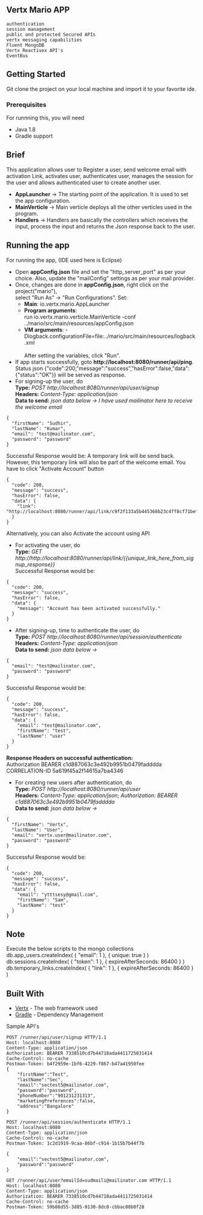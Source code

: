 
## Vertx Mario APP

    authentication
    session management
    public and protected Secured APIs
    vertx messaging capabilities
    Fluent MongoDB
    Vertx Reactivex API's
    EventBus

## Getting Started

Git clone the project on your local machine and import it to your favorite ide.

### Prerequisites

For runnning this, you will need
- Java 1.8
- Gradle support

## Brief

This application allows user to Register a user, send welcome email with activation Link, activates user, authenticates user,
 manages the session for the user and allows authenticated user to create another user.
- **AppLauncher**        -> The starting point of the application. It is used to set the app configuration.
- **MainVerticle**       -> Main verticle deploys all the other verticles used in the program.
- **Handlers**           -> Handlers are basically the controllers which receives the input, process the input and returns the Json response back to the user.

## Running the app

For running the app, (IDE used here is Eclipse)
- Open **appConfig.json** file and set the "http_server_port" as per your choice. Also, update the "mailConfig" settings as per your mail provider.
- Once, changes are done in **appConfig.json**, right click on the project("mario"), <br />select "Run As" -> "Run Configurations". Set:
  * **Main**: io.vertx.mario.AppLauncher
  * **Program arguments**: <br />run io.vertx.mario.verticle.MainVerticle -conf ../mario/src/main/resources/appConfig.json
  * **VM arguments**: -Dlogback.configurationFile=file:../mario/src/main/resources/logback.xml <br /><br /> After setting the variables, click "Run".<br />
- If app starts successfully, goto **http://localhost:8080/runner/api/ping**. Status json {"code":200,"message":"success","hasError":false,"data":{"status":"OK"}} will be served as response.
- For signing-up the user, do <br />
**Type:** *POST http://localhost:8080/runner/api/user/signup* <br />
**Headers:** *Content-Type: application/json* <br />
**Data to send:** *json data below -> I have used mailinator here to receive the welcome email*
```
{
  "firstName": "Sudhir",
  "lastName": "Kumar",
  "email": "test@mailinator.com",
  "password": "password"
}
```
Successful Response would be: A temporary link will be send back. However, this temporary link will also be part of the welcome email. You have to click "Activate Account" button<br />
```
{
  "code": 200,
  "message": "success",
  "hasError": false,
  "data": {
    "link": "http://localhost:8080/runner/api/link/c9f2f133a5b445368b23c4ff8cf71bef"
  }
}
```
Alternatively, you can also Activate the account using API
- For activating the user, do <br />
**Type:** *GET http://http://localhost:8080/runner/api/link/{{unique_link_here_from_signup_response}}* <br />
Successful Response would be: <br />
```
{
  "code": 200,
  "message": "success",
  "hasError": false,
  "data": {
    "message": "Account has been activated successfully."
  }
}
```
- After signing-up, time to authenticate the user, do <br />
**Type:** *POST http://localhost:8080/runner/api/session/authenticate* <br />
**Headers:** *Content-Type: application/json* <br />
**Data to send:** *json data below ->*
```
{
  "email": "test@mailinator.com",
  "password": "password"
}
```
Successful Response would be: <br />
```
{
  "code": 200,
  "message": "success",
  "hasError": false,
  "data": {
    "email": "test@mailinator.com",
    "firstName": "test",
    "lastName": "user"
  }
}
```
**Response Headers on successful authentication:** <br />
Authorization   BEARER c1d887063c3e492b9951b0479fadddda<br />
CORRELATION-ID  5a619f45a2f14615a7ba4346<br />

- For creating new users after authentication, do <br />
**Type:** *POST http://localhost:8080/runner/api/user* <br />
**Headers:** *Content-Type: application/json*;  *Authorization: BEARER c1d887063c3e492b9951b0479fadddda* <br />
**Data to send:** *json  data below ->*
```
{
  "firstName": "Vertx",
  "lastName": "User",
  "email": "vertx.user@mailinator.com",
  "password": "password"
}
```
Successful Response would be: <br />
```
{
  "code": 200,
  "message": "success",
  "hasError": false,
  "data": {
    "email": "ytttsesy@gmail.com",
    "firstName": "Sam",
    "lastName": "test"
  }
}
```
## Note
Execute the below scripts to the mongo collections <br />
db.app_users.createIndex( { "email": 1 }, { unique: true } ) <br />
db.sessions.createIndex( { "token": 1 }, { expireAfterSeconds: 86400 } ) <br />
db.temporary_links.createIndex( { "link": 1 }, { expireAfterSeconds: 86400 } )<br />

## Built With

* [Vertx](http://vertx.io/) - The web framework used
* [Gradle](https://gradle.org/) - Dependency Management


Sample API's

```
POST /runner/api/user/signup HTTP/1.1
Host: localhost:8080
Content-Type: application/json
Authorization: BEARER 7338510cd7b44718ada4411725031414
Cache-Control: no-cache
Postman-Token: b4f2959e-1bf6-4229-f867-b47a41950fee
{
	"firstName":"Test",
	"lastName":"Sec",
	"email":"sectest5@mailinator.com",
	"password":"password",
	"phoneNumber":"901231231313",
	"marketingPreferences":false,
	"address":"Bangalore"
}
```

```
POST /runner/api/session/authenticate HTTP/1.1
Host: localhost:8080
Content-Type: application/json
Cache-Control: no-cache
Postman-Token: 1c2d1919-9caa-86bf-c914-1b15b7b44f7b

{
	"email":"sectest5@mailinator.com",
	"password":"password"
}
```

```
GET /runner/api/user?emailId=sudmaili@mailinator.com HTTP/1.1
Host: localhost:8080
Content-Type: application/json
Authorization: BEARER 7338510cd7b44718ada4411725031414
Cache-Control: no-cache
Postman-Token: 59b86d55-3d85-0130-8dc0-cbbac08b0f28

```
